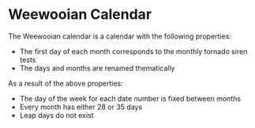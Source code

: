 # Weewooian Calendar

The Weewooian calendar is a calendar with the following properties:

- The first day of each month corresponds to the monthly tornado siren tests
- The days and months are renamed thematically

As a result of the above properties:
- The day of the week for each date number is fixed between months
- Every month has either 28 or 35 days
- Leap days do not exist